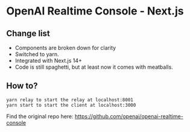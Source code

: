 # OpenAI Realtime Console - Next.js

## Change list
- Components are broken down for clarity
- Switched to yarn.
- Integrated with Next.js 14+
- Code is still spaghetti, but at least now it comes with meatballs.


## How to?
```
yarn relay to start the relay at localhost:8001
yarn start to start the client at localhost:3000
```

Find the original repo here: https://github.com/openai/openai-realtime-console


